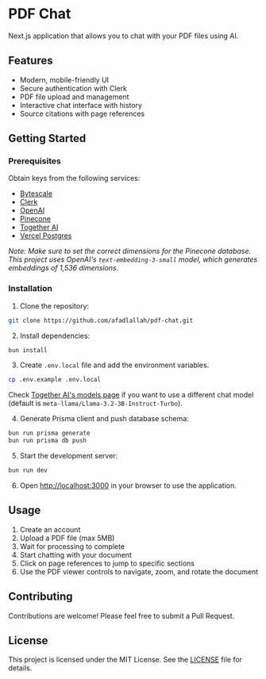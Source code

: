 # PDF Chat

Next.js application that allows you to chat with your PDF files using AI.

## Features

- Modern, mobile-friendly UI
- Secure authentication with Clerk
- PDF file upload and management
- Interactive chat interface with history
- Source citations with page references

## Getting Started

### Prerequisites

Obtain keys from the following services:

- [Bytescale](https://bytescale.com/)
- [Clerk](https://clerk.com/)
- [OpenAI](https://openai.com/)
- [Pinecone](https://www.pinecone.io/)
- [Together AI](https://www.together.ai/)
- [Vercel Postgres](https://vercel.com/storage/postgres)

*Note: Make sure to set the correct dimensions for the Pinecone database. This project uses OpenAI's `text-embedding-3-small` model, which generates embeddings of 1,536 dimensions.*

### Installation

1. Clone the repository:

```bash
git clone https://github.com/afadlallah/pdf-chat.git
```

2. Install dependencies:

```bash
bun install
```

3. Create `.env.local` file and add the environment variables.

```bash
cp .env.example .env.local
```

Check [Together AI's models page](https://api.together.ai/models) if you want to use a different chat model (default is `meta-llama/Llama-3.2-3B-Instruct-Turbo`).

4. Generate Prisma client and push database schema:

```bash
bun run prisma generate
bun run prisma db push
```

5. Start the development server:

```bash
bun run dev
```

6. Open [http://localhost:3000](http://localhost:3000) in your browser to use the application.

## Usage

1. Create an account
2. Upload a PDF file (max 5MB)
3. Wait for processing to complete
4. Start chatting with your document
5. Click on page references to jump to specific sections
6. Use the PDF viewer controls to navigate, zoom, and rotate the document

## Contributing

Contributions are welcome! Please feel free to submit a Pull Request.

## License

This project is licensed under the MIT License. See the [LICENSE](LICENSE) file for details.
